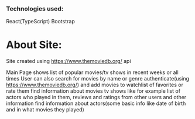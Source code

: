 ### Technologies used:
React(TypeScript)
Bootstrap

# About Site:
Site created using https://www.themoviedb.org/ api

Main Page shows list of popular movies/tv shows in recent weeks or all times
User can also search for movies by name or genre
authenticate(using https://www.themoviedb.org/) and add movies to watchlist of favorites or rate them
find information about movies tv shows like for example list of actors who played in them, reviews and ratings from other users and other information
find information about actors(some basic info like date of birth and in what movies they played)
    
